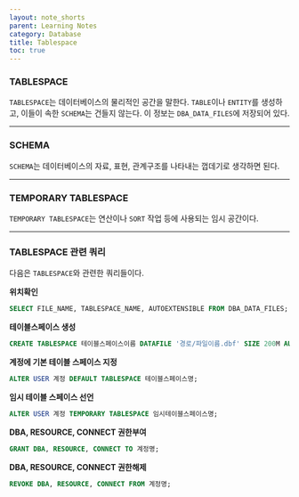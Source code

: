 ```yaml
---
layout: note_shorts
parent: Learning Notes
category: Database
title: Tablespace
toc: true
---
```

### TABLESPACE

`TABLESPACE`는 데이터베이스의 물리적인 공간을 말한다. `TABLE`이나 `ENTITY`를 생성하고, 이들이 속한 `SCHEMA`는 건들지 않는다. 이 정보는 `DBA_DATA_FILES`에 저장되어 있다.

---

### SCHEMA

`SCHEMA`는 데이터베이스의 자료, 표현, 관계구조를 나타내는 껍데기로 생각하면 된다.

---

### TEMPORARY TABLESPACE

`TEMPORARY TABLESPACE`는 연산이나 `SORT` 작업 등에 사용되는 임시 공간이다.

---

### TABLESPACE 관련 쿼리

다음은 `TABLESPACE`와 관련한 쿼리들이다.

**위치확인**
```sql
SELECT FILE_NAME, TABLESPACE_NAME, AUTOEXTENSIBLE FROM DBA_DATA_FILES;
```
**테이블스페이스 생성**
```sql
CREATE TABLESPACE 테이블스페이스이름 DATAFILE '경로/파일이름.dbf' SIZE 200M AUTOEXTEND ON NEXT 5M MAXSIZE 300M;
```
**계정에 기본 테이블 스페이스 지정**
```sql
ALTER USER 계정 DEFAULT TABLESPACE 테이블스페이스명;
```
**임시 테이블 스페이스 선언**
```sql
ALTER USER 계정 TEMPORARY TABLESPACE 임시테이블스페이스명;
```
**DBA, RESOURCE, CONNECT 권한부여**
```sql
GRANT DBA, RESOURCE, CONNECT TO 계정명;
```
**DBA, RESOURCE, CONNECT 권한해제**
```sql
REVOKE DBA, RESOURCE, CONNECT FROM 계정명;
```